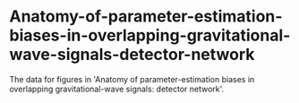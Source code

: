 # Anatomy-of-parameter-estimation-biases-in-overlapping-gravitational-wave-signals-detector-network
The data for figures in 'Anatomy of parameter-estimation biases in overlapping gravitational-wave signals: detector network'.
